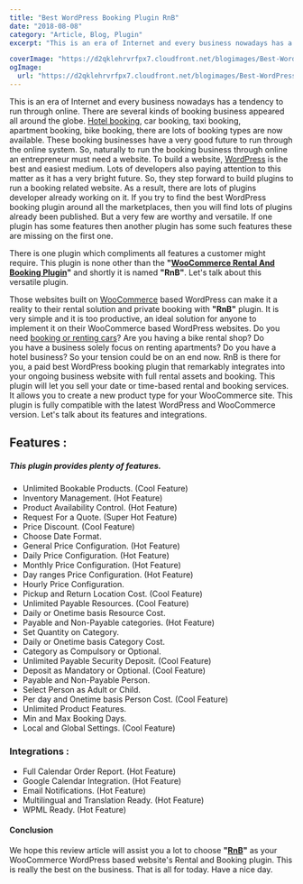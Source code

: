 ```yaml
---
title: "Best WordPress Booking Plugin RnB"
date: "2018-08-08"
category: "Article, Blog, Plugin"
excerpt: "This is an era of Internet and every business nowadays has a tendency to run through online. There are several kinds of booking business appeared all around the globe. Hotel booking, car booking, taxi booking, apartment booking, bike booking, there are lots of booking types are now available. These booking businesses have a very good future"

coverImage: "https://d2qklehrvrfpx7.cloudfront.net/blogimages/Best-WordPress-Booking-Plugin-RnB.png"
ogImage:
  url: "https://d2qklehrvrfpx7.cloudfront.net/blogimages/Best-WordPress-Booking-Plugin-RnB.png"
---
```


This is an era of Internet and every business nowadays has a tendency to run through online. There are several kinds of booking business appeared all around the globe. [Hotel booking](https://redq.io/blog/hotel-booking-wordpress-themes/), car booking, taxi booking, apartment booking, bike booking, there are lots of booking types are now available. These booking businesses have a very good future to run through the online system. So, naturally to run the booking business through online an entrepreneur must need a website. To build a website, [WordPress](https://wordpress.com/) is the best and easiest medium. Lots of developers also paying attention to this matter as it has a very bright future. So, they step forward to build plugins to run a booking related website. As a result, there are lots of plugins developer already working on it. If you try to find the best WordPress booking plugin around all the marketplaces, then you will find lots of plugins already been published. But a very few are worthy and versatile. If one plugin has some features then another plugin has some such features these are missing on the first one.

There is one plugin which compliments all features a customer might require. This plugin is none other than the **"[WooCommerce Rental And Booking Plugin](https://redq.io/rnb)"** and shortly it is named **"RnB"**. Let's talk about this versatile plugin.

Those websites built on [WooCommerce](https://woocommerce.com/) based WordPress can make it a reality to their rental solution and private booking with **"RnB"** plugin. It is very simple and it is too productive, an ideal solution for anyone to implement it on their WooCommerce based WordPress websites. Do you need [booking or renting cars](http://demo.redq.io/rnb/shop/bmw-i8/)? Are you having a bike rental shop? Do you have a business solely focus on renting apartments? Do you have a hotel business? So your tension could be on an end now. RnB is there for you, a paid best WordPress booking plugin that remarkably integrates into your ongoing business website with full rental assets and booking. This plugin will let you sell your date or time-based rental and booking services. It allows you to create a new product type for your WooCommerce site. This plugin is fully compatible with the latest WordPress and WooCommerce version. Let's talk about its features and integrations.

## **Features :**

##### This plugin provides plenty of features.

- Unlimited Bookable Products. (Cool Feature)
- Inventory Management. (Hot Feature)
- Product Availability Control. (Hot Feature)
- Request For a Quote. (Super Hot Feature)
- Price Discount. (Cool Feature)
- Choose Date Format.
- General Price Configuration. (Hot Feature)
- Daily Price Configuration. (Hot Feature)
- Monthly Price Configuration. (Hot Feature)
- Day ranges Price Configuration. (Hot Feature)
- Hourly Price Configuration.
- Pickup and Return Location Cost. (Cool Feature)
- Unlimited Payable Resources. (Cool Feature)
- Daily or Onetime basis Resource Cost.
- Payable and Non-Payable categories. (Hot Feature)
- Set Quantity on Category.
- Daily or Onetime basis Category Cost.
- Category as Compulsory or Optional.
- Unlimited Payable Security Deposit. (Cool Feature)
- Deposit as Mandatory or Optional. (Cool Feature)
- Payable and Non-Payable Person.
- Select Person as Adult or Child.
- Per day and Onetime basis Person Cost. (Cool Feature)
- Unlimited Product Features.
- Min and Max Booking Days.
- Local and Global Settings. (Cool Feature)

### **Integrations :**

- Full Calendar Order Report. (Hot Feature)
- Google Calendar Integration. (Hot Feature)
- Email Notifications. (Hot Feature)
- Multilingual and Translation Ready. (Hot Feature)
- WPML Ready. (Hot Feature)

#### Conclusion

We hope this review article will assist you a lot to choose **"[RnB](https://1.envato.market/c/1309180/275988/4415?u=https%3A%2F%2Fcodecanyon.net%2Fitem%2Frnb-woocommerce-rental-booking-system%2F14835145)"** as your WooCommerce WordPress based website's Rental and Booking plugin. This is really the best on the business. That is all for today. Have a nice day.
